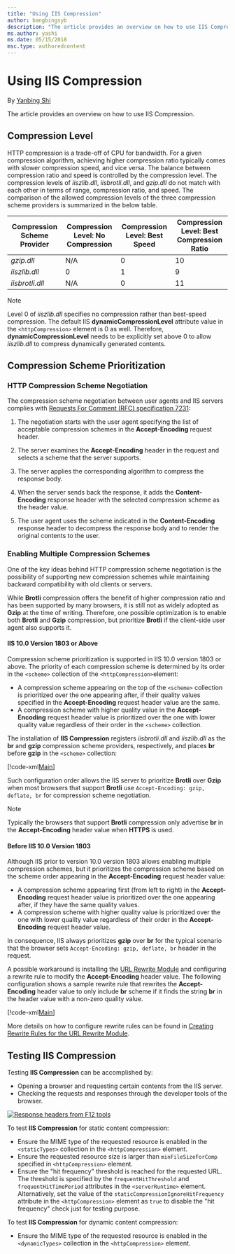 ```yaml
---
title: "Using IIS Compression"
author: bangbingsyb
description: "The article provides an overview on how to use IIS Compression"
ms.author: yashi
ms.date: 05/15/2018
msc.type: authoredcontent
---
```


# Using IIS Compression

By [Yanbing Shi](https://github.com/bangbingsyb)

The article provides an overview on how to use IIS Compression.

## Compression Level

HTTP compression is a trade-off of CPU for bandwidth. For a given compression algorithm, achieving higher compression ratio typically comes with slower compression speed, and vice versa. The balance between compression ratio and speed is controlled by the compression level. The compression levels of *iiszlib.dll*, *iisbrotli.dll*, and *gzip.dll* do not match with each other in terms of range, compression ratio, and speed. The comparison of the allowed compression levels of the three compression scheme providers is summarized in the below table.

| Compression Scheme Provider | Compression Level: No Compression | Compression Level: Best Speed | Compression Level: Best Compression Ratio |
|---------|---------|---------|---------|
| *gzip.dll* | N/A | 0 | 10 |
| *iiszlib.dll* | 0 | 1 | 9 |
| *iisbrotli.dll* | N/A | 0 | 11 |

> [!NOTE]
> Level 0 of *iiszlib.dll* specifies no compression rather than best-speed compression.
> The default IIS **dynamicCompressionLevel** attribute value in the `<httpCompression>` element is 0 as well. Therefore, **dynamicCompressionLevel** needs to be explicitly set above 0 to allow *iiszlib.dll* to compress dynamically generated contents.

## Compression Scheme Prioritization

### HTTP Compression Scheme Negotiation

The compression scheme negotiation between user agents and IIS servers complies with [Requests For Comment (RFC) specification 7231](https://www.ietf.org/rfc/rfc7231.txt):

1. The negotiation starts with the user agent specifying the list of acceptable compression schemes in the **Accept-Encoding** request header.

2. The server examines the **Accept-Encoding** header in the request and selects a scheme that the server supports.

3. The server applies the corresponding algorithm to compress the response body.

4. When the server sends back the response, it adds the **Content-Encoding** response header with the selected compression scheme as the header value.

5. The user agent uses the scheme indicated in the **Content-Encoding** response header to decompress the response body and to render the original contents to the user.

### Enabling Multiple Compression Schemes

One of the key ideas behind HTTP compression scheme negotiation is the possibility of supporting new compression schemes while maintaining backward compatibility with old clients or servers.

While **Brotli** compression offers the benefit of higher compression ratio and has been supported by many browsers, it is still not as widely adopted as **Gzip** at the time of writing. Therefore, one possible optimization is to enable both **Brotli** and **Gzip** compression, but prioritize **Brotli** if the client-side user agent also supports it.

#### IIS 10.0 Version 1803 or Above

Compression scheme prioritization is supported in IIS 10.0 version 1803 or above.
The priority of each compression scheme is determined by its order in the `<scheme>` collection of the `<httpCompression>`element:

- A compression scheme appearing on the top of the `<scheme>` collection is prioritized over the one appearing after, if their quality values specified in the **Accept-Encoding** request header value are the same.
- A compression scheme with higher quality value in the **Accept-Encoding** request header value is prioritized over the one with lower quality value regardless of their order in the `<scheme>` collection.

The installation of **IIS Compression** registers *iisbrotli.dll* and *iiszlib.dll* as the **br** and **gzip** compression scheme providers, respectively, and places **br** before **gzip** in the `<scheme>` collection:

[!code-xml[Main](using-iis-compression/samples/compression-scheme-prioritization-config.xml)]

Such configuration order allows the IIS server to prioritize **Brotli** over **Gzip** when most browsers that support **Brotli** use `Accept-Encoding: gzip, deflate, br` for compression scheme negotiation.

> [!NOTE]
> Typically the browsers that support **Brotli** compression only advertise **br** in the **Accept-Encoding** header value when **HTTPS** is used.

#### Before IIS 10.0 Version 1803

Although IIS prior to version 10.0 version 1803 allows enabling multiple compression schemes, but it prioritizes the compression scheme based on the scheme order appearing in the **Accept-Encoding** request header value:

- A compression scheme appearing first (from left to right) in the **Accept-Encoding** request header value is prioritized over the one appearing after, if they have the same quality values.
- A compression scheme with higher quality value is prioritized over the one with lower quality value regardless of their order in the **Accept-Encoding** request header value.

In consequence, IIS always prioritizes **gzip** over **br** for the typical scenario that the browser sets `Accept-Encoding: gzip, deflate, br` header in the request.

A possible workaround is installing the [URL Rewrite Module](https://docs.microsoft.com/iis/extensions/url-rewrite-module/using-the-url-rewrite-module) and configuring a rewrite rule to modify the **Accept-Encoding** header value.
The following configuration shows a sample rewrite rule that rewrites the **Accept-Encoding** header value to only include **br** scheme if it finds the string **br** in the header value with a non-zero quality value.

[!code-xml[Main](using-iis-compression/samples/compression-scheme-prioritization-workaround.xml)]

More details on how to configure rewrite rules can be found in
[Creating Rewrite Rules for the URL Rewrite Module](https://docs.microsoft.com/iis/extensions/url-rewrite-module/creating-rewrite-rules-for-the-url-rewrite-module).

## Testing IIS Compression

Testing **IIS Compression** can be accomplished by:

- Opening a browser and requesting certain contents from the IIS server.
- Checking the requests and responses through the developer tools of the browser.

[![Response headers from F12 tools](using-iis-compression/samples/test_compression.jpg)](using-iis-compression/samples/test_compression.jpg)

To test **IIS Compression** for static content compression:

- Ensure the MIME type of the requested resource is enabled in the `<staticTypes>` collection in the `<httpCompression>` element.
- Ensure the requested resource size is larger than `minFileSizeForComp` specified in `<httpCompression>` element.
- Ensure the "hit frequency" threshold is reached for the requested URL. The threshold is specified by the `frequentHitThreshold` and `frequentHitTimePeriod` attributes in the `<serverRuntime>` element. Alternatively,  set the value of the `staticCompressionIgnoreHitFrequency` attribute in the `<httpCompression>` element as `true` to disable the "hit frequency" check just for testing purpose.

To test **IIS Compression** for dynamic content compression:

- Ensure the MIME type of the requested resource is enabled in the `<dynamicTypes>` collection in the `<httpCompression>` element.
